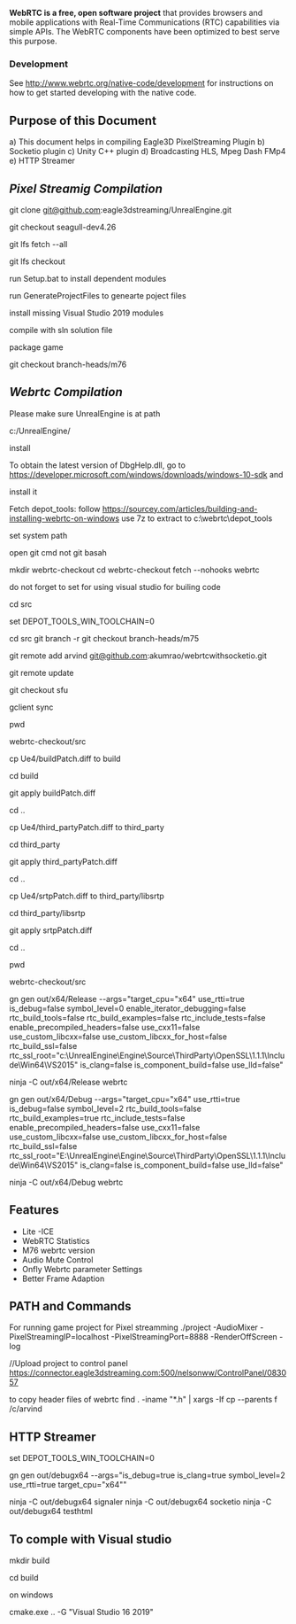 **WebRTC is a free, open software project** that provides browsers and mobile
applications with Real-Time Communications (RTC) capabilities via simple APIs.
The WebRTC components have been optimized to best serve this purpose.

### Development

See http://www.webrtc.org/native-code/development for instructions on how to get
started developing with the native code.






## Purpose of this Document
a) This document helps in compiling Eagle3D PixelStreaming Plugin
b) Socketio plugin
c) Unity C++ plugin
d) Broadcasting HLS, Mpeg Dash FMp4
e) HTTP Streamer


## _Pixel Streamig Compilation_

git clone git@github.com:eagle3dstreaming/UnrealEngine.git

git checkout seagull-dev4.26

git lfs fetch --all

git lfs checkout 


run Setup.bat  to install dependent modules

run GenerateProjectFiles to genearte poject files

install missing Visual Studio 2019 modules 


compile with sln solution file

package game

 git checkout branch-heads/m76


## _Webrtc Compilation_

Please make sure UnrealEngine is at path

c:/UnrealEngine/

install 

To obtain the latest version of DbgHelp.dll, go to https://developer.microsoft.com/windows/downloads/windows-10-sdk and

install it

Fetch depot_tools: follow https://sourcey.com/articles/building-and-installing-webrtc-on-windows use 7z to extract to c:\webrtc\depot_tools


set system path

open git cmd not git basah

mkdir webrtc-checkout  cd webrtc-checkout fetch --nohooks webrtc

do not forget to set for using visual studio for builing code


cd src

set DEPOT_TOOLS_WIN_TOOLCHAIN=0

cd src git branch -r git checkout branch-heads/m75

git remote add arvind git@github.com:akumrao/webrtcwithsocketio.git

git remote update

git checkout sfu

gclient sync


pwd

webrtc-checkout/src

cp Ue4/buildPatch.diff to build

cd build 

git apply buildPatch.diff


cd ..

cp Ue4/third_partyPatch.diff to third_party

cd third_party

git apply third_partyPatch.diff

cd ..

cp Ue4/srtpPatch.diff to third_party/libsrtp

cd third_party/libsrtp

git apply srtpPatch.diff

cd ..

pwd

webrtc-checkout/src


gn gen out/x64/Release  --args="target_cpu=\"x64\" use_rtti=true is_debug=false symbol_level=0 enable_iterator_debugging=false rtc_build_tools=false rtc_build_examples=false rtc_include_tests=false enable_precompiled_headers=false use_cxx11=false use_custom_libcxx=false use_custom_libcxx_for_host=false rtc_build_ssl=false rtc_ssl_root=\"c:\UnrealEngine\Engine\Source\ThirdParty\OpenSSL\1.1.1\Include\Win64\VS2015\" is_clang=false is_component_build=false use_lld=false"


ninja -C out/x64/Release webrtc

gn gen out/x64/Debug  --args="target_cpu=\"x64\" use_rtti=true is_debug=false symbol_level=2 rtc_build_tools=false rtc_build_examples=true rtc_include_tests=false enable_precompiled_headers=false use_cxx11=false use_custom_libcxx=false use_custom_libcxx_for_host=false rtc_build_ssl=false rtc_ssl_root=\"E:\UnrealEngine\Engine\Source\ThirdParty\OpenSSL\1.1.1\Include\Win64\VS2015\" is_clang=false is_component_build=false use_lld=false"

ninja -C out/x64/Debug webrtc



## Features
- Lite -ICE
- WebRTC Statistics 
- M76 webrtc version
- Audio Mute Control
- Onfly Webrtc parameter Settings
- Better Frame Adaption 



## PATH and Commands
For running game project for Pixel streamming
./project -AudioMixer -PixelStreamingIP=localhost -PixelStreamingPort=8888 -RenderOffScreen -log

//Upload project to control panel 
https://connector.eagle3dstreaming.com:500/nelsonww/ControlPanel/083057




to copy header files of webrtc
find . -iname "*.h" | xargs -If cp --parents f /c/arvind







## HTTP Streamer

set DEPOT_TOOLS_WIN_TOOLCHAIN=0

gn gen out/debugx64 --args="is_debug=true is_clang=true symbol_level=2 use_rtti=true target_cpu=\"x64\""

ninja -C out/debugx64 signaler
ninja -C out/debugx64 socketio
ninja -C out/debugx64 testhtml




## To comple with Visual studio 


mkdir build 

cd build 

on windows

cmake.exe ..  -G  "Visual Studio 16 2019"
